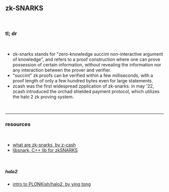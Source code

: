## zk-SNARKS

<br>

### tl; dr

<br>

* zk-snarks stands for "zero-knowledge succint non-interactive argument of knowledge", and refers to a proof construction where one can prove possession of certain information, without revealing the information nor any interaction between the prover and verifier.
* "succint" zk proofs can be verified within a few milliseconds, with a proof length of only a few hundred bytes even for large statements.
* zcash was the first widespread zpplication of zk-snarks. in may '22, zcash introduced the orchad shielded payment protocol, which utilizes the halo 2 zk proving system.

<br>

---

### resources

<br>


* [what are zk-snarks, by z-cash](https://z.cash/technology/zksnarks/)
* [libsnark, C++ lib for zkSNARKS](https://github.com/scipr-lab/libsnark)

<br>

##### halo2

* [intro to PLONKish/halo2, by ying tong](https://docs.google.com/presentation/d/1UpMo2Ze5iwzpwICPoKkeT04-xGFRp7ZzVPhgnidr-vs/edit#slide=id.g133c45f1bcd_3_36)
